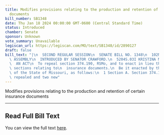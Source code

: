 ```yaml
---
title: Modifies provisions relating to the production and retention of certain insurance
  documents
bill_number: SB1348
date: Thu Jan 18 2024 00:00:00 GMT-0600 (Central Standard Time)
status: Introduced
chamber: Senate
sponsor: Unknown
vote_summary: Unavailable
legiscan_url: https://legiscan.com/MO/text/SB1348/id/2890127
draft: false
bill_text: "|\n  SECOND REGULAR SESSION\n  SENATE BILL NO. 1348\n  102ND GENERA L\
  \ ASSEMBLY\n  INTRODUCED BY SENATOR CRAWFORD.\n  5204S.03I KRISTINA MARTIN, Secretary\n\
  \  AN ACT\n  To repeal section 374.190, RSMo, and to enact in lieu thereof two new\
  \ sections relating to\n  insurance documents.\n  Be it enacted by the General Assembly\
  \ of the State of Missouri, as follows:\n  1 Section A. Section 374.190, RSMo, is\
  \ repealed and two new"
---
```

Modifies provisions relating to the production and retention of certain insurance documents

---

## Read Full Bill Text

You can view the full text [here](https://legiscan.com/MO/text/SB1348/id/2890127).
